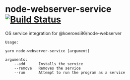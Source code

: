 # node-webserver-service [![Build Status](https://travis-ci.com/Koeroesi86/node-webserver-service.svg?branch=master)](https://travis-ci.com/Koeroesi86/node-webserver-service)

OS service integration for @koeroesi86/node-webserver

    Usage:
    
    yarn node-webserver-service [argument]
    
    arguments:
        --add      Installs the service
        --remove   Removes the service
        --run      Attempt to run the program as a service

